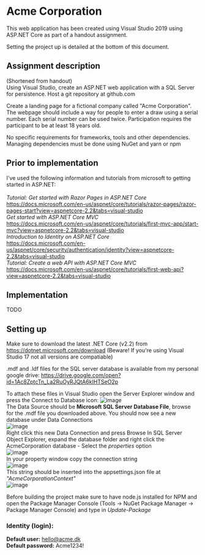 # Acme Corporation
This web application has been created using Visual Studio 2019 using ASP.NET Core as part of a handout assignment.

Setting the project up is detailed at the bottom of this document.

## Assignment description
(Shortened from handout) <br>
Using Visual Studio, create an ASP.NET web application with a SQL Server for persistence. Host a git repository at github.com

Create a landing page for a fictional company called "Acme Corporation".
The webpage should include a way for people to enter a draw using a serial number. Each serial number can be used twice.
Participation requires the participant to be at least 18 years old.

No specific requirements for frameworks, tools and other dependencies. Managing dependencies must be done using NuGet and yarn or npm

## Prior to implementation
I've used the following information and tutorials from microsoft to getting started in ASP.NET:<br><br>
_Tutorial: Get started with Razor Pages in ASP.NET Core_<br>
https://docs.microsoft.com/en-us/aspnet/core/tutorials/razor-pages/razor-pages-start?view=aspnetcore-2.2&tabs=visual-studio <br>
_Get started with ASP.NET Core MVC_<br>
https://docs.microsoft.com/en-us/aspnet/core/tutorials/first-mvc-app/start-mvc?view=aspnetcore-2.2&tabs=visual-studio<br>
_Introduction to Identity on ASP.NET Core_<br>
https://docs.microsoft.com/en-us/aspnet/core/security/authentication/identity?view=aspnetcore-2.2&tabs=visual-studio<br>
_Tutorial: Create a web API with ASP.NET Core MVC_<br>
https://docs.microsoft.com/en-us/aspnet/core/tutorials/first-web-api?view=aspnetcore-2.2&tabs=visual-studio<br>

## Implementation
TODO

## Setting up
Make sure to download the latest .NET Core (v2.2) from https://dotnet.microsoft.com/download (Beware! If you're using Visual Studio 17 not all versions are compatiable)

.mdf and .ldf files for the SQL server database is available from my personal google drive: https://drive.google.com/open?id=1Ac8ZptcTn_La2RuOyRJQtA6kIHTSeO2p

To attach these files in Visual Studio open the Server Explorer window and press the Connect to Database icon: ![image](https://user-images.githubusercontent.com/26866680/57581195-51fd4980-74b4-11e9-9e82-2ffe75d2be88.png)<br> The Data Source should be **Microsoft SQL Server Database File**, browse for the .mdf file you downloaded above. You should now see a new database under Data Connections<br> ![image](https://user-images.githubusercontent.com/26866680/57581223-b6200d80-74b4-11e9-87b1-850f8fe18bf3.png)
<br>
Right click this new Data Connection and press Browse In SQL Server Object Explorer, expand the database folder and right click the AcmeCorporation database - Select the *properties* option<br> ![image](https://user-images.githubusercontent.com/26866680/57581263-42cacb80-74b5-11e9-9556-0e949c3e92d8.png) <br>
In your property window copy the connection string <br>
![image](https://user-images.githubusercontent.com/26866680/57581292-989f7380-74b5-11e9-99ea-a5ce19eb2861.png)<br>
This string should be inserted into the appsettings.json file at *"AcmeCorporationContext"* <br>![image](https://user-images.githubusercontent.com/26866680/57581309-d3a1a700-74b5-11e9-9f27-d47b18ffe786.png)<br>

Before building the project make sure to have node.js installed for NPM and open the Package Manager Console (Tools -> NuGet Package Manager -> Package Manager Console) and type in *Update-Package*



### Identity (login):
**Default user:** hello@acme.dk<br>
**Default password:** Acme1234!<br>
